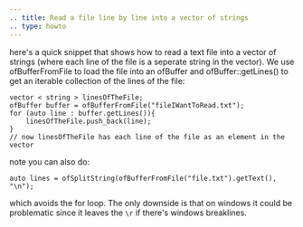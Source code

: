 ```yaml
---
.. title: Read a file line by line into a vector of strings
.. type: howto
---
```


here's a quick snippet that shows how to read a text file into a vector of strings (where each line of the file is a seperate string in the vector).  We use ofBufferFromFile to load the file into an ofBuffer and ofBuffer::getLines() to get an iterable collection of the lines of the file: 

```
vector < string > linesOfTheFile;
ofBuffer buffer = ofBufferFromFile("fileIWantToRead.txt");
for (auto line : buffer.getLines()){
    linesOfTheFile.push_back(line);
}
// now linesOfTheFile has each line of the file as an element in the vector
```

note you can also do:

```
auto lines = ofSplitString(ofBufferFromFile("file.txt").getText(), "\n");
```

which avoids the for loop.  The only downside is that on windows it could be problematic since it leaves the `\r` if there's windows breaklines.

